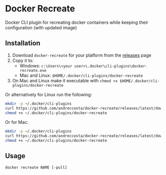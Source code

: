 # Docker Recreate

Docker CLI plugin for recreating docker containers while keeping their configuration (with updated image)

## Installation

1. Download `docker-recreate` for your platform from the [releases]() page
1. Copy it to:
   - Windows: `c:\Users\<your user>\.docker\cli-plugins\docker-recreate.exe`
   - Mac and Linux: `$HOME/.docker/cli-plugins/docker-recreate`
1. On Mac and Linux make it executable with `chmod +x $HOME/.docker/cli-plugins/docker-recreate`

Or alternatively for Linux run the following:

```sh
mkdir -p ~/.docker/cli-plugins
curl https://github.com/andreccosta/docker-recreate/releases/latest/download/docker-recreate-linux-amd64 -L -s -S -o ~/.docker/cli-plugins/docker-recreate
chmod +x ~/.docker/cli-plugins/docker-recreate
```

Or for Mac:

```sh
mkdir -p ~/.docker/cli-plugins
curl https://github.com/andreccosta/docker-recreate/releases/latest/download/docker-recreate-darwin-amd64 -L -s -S -o ~/.docker/cli-plugins/docker-recreate
chmod +x ~/.docker/cli-plugins/docker-recreate
```

## Usage

```console
docker recreate NAME [-pull]
```
